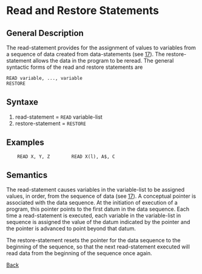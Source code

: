 # Read and Restore Statements

## General Description

The read-statement provides for the assignment of values to variables from a sequence of data created from
data-statements (see [17](17_data_statement.md)). The restore-statement allows the data in the program to be reread. The
general syntactic forms of the read and restore statements are

    READ variable, ..., variable 
    RESTORE

## Syntaxe

1. read-statement       = `READ` variable-list
2. restore-statement    = `RESTORE`

## Examples

```BASIC
    READ X, Y, Z        READ X(l), A$, C
```

## Semantics

The read-statement causes variables in the variable-list to be assigned values, in order, from the sequence of data
(see [17](17_data_statement.md)). A conceptual pointer is associated with the data sequence. At the initiation of
execution of a program, this pointer points to the first datum in the data sequence. Each time a read-statement is
executed, each variable in the variable-list in sequence is assigned the value of the datum indicated by the pointer and
the pointer is advanced to point beyond that datum.

The restore-statement resets the pointer for the data sequence to the beginning of the sequence, so that the next
read-statement executed will read data from the beginning of the sequence once again.

[Back](./)